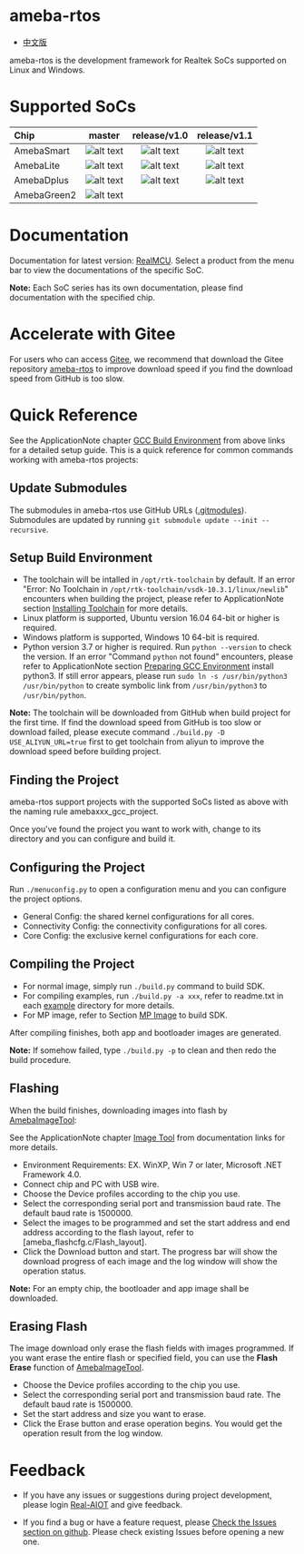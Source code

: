# ameba-rtos

* [中文版](./README_CN.md)

ameba-rtos is the development framework for Realtek SoCs supported on Linux and Windows.

# Supported SoCs

|Chip         |          master       |     release/v1.0       |     release/v1.1       |
|:----------- |:---------------------:| :---------------------:| :---------------------:|
|AmebaSmart   |![alt text][supported] | ![alt text][supported] | ![alt text][supported] |
|AmebaLite    |![alt text][supported] | ![alt text][supported] | ![alt text][supported] |
|AmebaDplus   |![alt text][supported] | ![alt text][supported] | ![alt text][supported] |
|AmebaGreen2  |![alt text][supported] |                        |                        |

[supported]: https://img.shields.io/badge/-supported-green "supported"

# Documentation

Documentation for latest version: [RealMCU](https://aiot.realmcu.com/docs/en/latest/index.html). Select a product from the menu bar to view the documentations of the specific SoC.

**Note:** Each SoC series has its own documentation, please find documentation with the specified chip.

# Accelerate with Gitee

For users who can access [Gitee](https://gitee.com), we recommend that download the Gitee repository [ameba-rtos](https://gitee.com/ameba-aiot/ameba-rtos) to improve download speed if you find the download speed from GitHub is too slow.

# Quick Reference

See the ApplicationNote chapter [GCC Build Environment](https://aiot.realmcu.com/docs/en/latest/rst_rtos/0_gcc_build_environment/1_gcc_build_environment_toprst.html) from above links for a detailed setup guide. This is a quick reference for common commands working with ameba-rtos projects:

## Update Submodules

The submodules in ameba-rtos use GitHub URLs ([.gitmodules](.gitmodules)). Submodules are updated by running `git submodule update --init --recursive`.

## Setup Build Environment

* The toolchain will be intalled in `/opt/rtk-toolchain` by default. If an error "Error: No Toolchain in `/opt/rtk-toolchain/vsdk-10.3.1/linux/newlib`" encounters when building the project, please refer to ApplicationNote section [Installing Toolchain](https://aiot.realmcu.com/docs/en/latest/rst_rtos/0_gcc_build_environment/1_gcc_build_environment_toprst.html#installing-toolchain) for more details.
* Linux platform is supported, Ubuntu version 16.04 64-bit or higher is required.
* Windows platform is supported, Windows 10 64-bit is required.
* Python version 3.7 or higher is required. Run `python --version` to check the version. If an error "Command `python` not found" encounters, please refer to ApplicationNote section [Preparing GCC Environment](https://aiot.realmcu.com/docs/en/latest/rst_rtos/0_gcc_build_environment/1_gcc_build_environment_toprst.html#preparing-gcc-environment) install python3. If still error appears, please run `sudo ln -s /usr/bin/python3 /usr/bin/python` to create symbolic link from `/usr/bin/python3` to `/usr/bin/python`.

**Note:** The toolchain will be downloaded from GitHub when build project for the first time. If find the download speed from GitHub is too slow or download failed, please execute command `./build.py -D USE_ALIYUN_URL=true` first to get toolchain from aliyun to improve the download speed before building project.

## Finding the Project

ameba-rtos support projects with the supported SoCs listed as above with the naming rule amebaxxx_gcc_project.

Once you've found the project you want to work with, change to its directory and you can configure and build it.

## Configuring the Project

Run `./menuconfig.py` to open a configuration menu and you can configure the project options.

* General Config: the shared kernel configurations for all cores.
* Connectivity Config: the connectivity configurations for all cores.
* Core Config: the exclusive kernel configurations for each core.

## Compiling the Project

* For normal image, simply run `./build.py` command to build SDK.
* For compiling examples, run `./build.py -a xxx`, refer to readme.txt in each [example](component/example) directory for more details.
* For MP image, refer to Section [MP Image](https://aiot.realmcu.com/docs/en/latest/rst_mp/6_mass_production/1_mp_toprst.html) to build SDK.

After compiling finishes, both app and bootloader images are generated.

**Note:** If somehow failed, type `./build.py -p` to clean and then redo the build procedure.

## Flashing

When the build finishes, downloading images into flash by [AmebaImageTool](tools/ameba/ImageTool/AmebaImageTool.exe):

See the ApplicationNote chapter [Image Tool](https://aiot.realmcu.com/docs/en/latest/rst_tools/image_tool/1_image_tool_toprst.html) from documentation links for more details.

* Environment Requirements: EX. WinXP, Win 7 or later, Microsoft .NET Framework 4.0.
* Connect chip and PC with USB wire.
* Choose the Device profiles according to the chip you use.
* Select the corresponding serial port and transmission baud rate. The default baud rate is 1500000.
* Select the images to be programmed and set the start address and end address according to the flash layout, refer to [ameba_flashcfg.c/Flash_layout].
* Click the Download button and start. The progress bar will show the download progress of each image and the log window will show the operation status.

**Note:** For an empty chip, the bootloader and app image shall be downloaded.

## Erasing Flash

The image download only erase the flash fields with images programmed. If you want erase the entire flash or specified field, you can use the **Flash Erase** function of [AmebaImageTool](tools/ameba/ImageTool/AmebaImageTool.exe).

* Choose the Device profiles according to the chip you use.
* Select the corresponding serial port and transmission baud rate. The default baud rate is 1500000.
* Set the start address and size you want to erase.
* Click the Erase button and erase operation begins. You would get the operation result from the log window.

# Feedback

* If you have any issues or suggestions during project development, please login [Real-AIOT](https://forum.real-aiot.com/) and give feedback.

* If you find a bug or have a feature request, please [Check the Issues section on github](https://github.com/Ameba-AIoT/ameba-rtos/issues). Please check existing Issues before opening a new one.